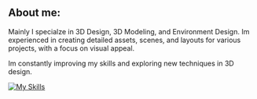 ## About me:

Mainly I specialze in 3D Design, 3D Modeling, and Environment Design. 
Im experienced in creating detailed assets, scenes, and layouts for various projects, with a focus on visual appeal. 

Im constantly improving my skills and exploring new techniques in 3D design.

[![My Skills](https://skillicons.dev/icons?i=blender,linux,lua,robloxstudio&perline=3)](https://skillicons.dev)
